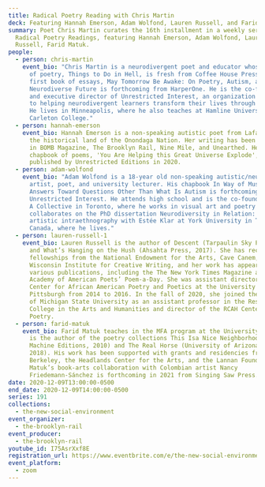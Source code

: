 ```yaml
---
title: Radical Poetry Reading with Chris Martin
deck: Featuring Hannah Emerson, Adam Wolfond, Lauren Russell, and Farid Matuk.
summary: Poet Chris Martin curates the 16th installment in a weekly series of
  Radical Poetry Readings, featuring Hannah Emerson, Adam Wolfond, Lauren
  Russell, Farid Matuk.
people:
  - person: chris-martin
    event_bio: "Chris Martin is a neurodivergent poet and educator whose fourth book
      of poetry, Things to Do in Hell, is fresh from Coffee House Press. His
      first book of essays, May Tomorrow Be Awake: On Poetry, Autism, and Our
      Neurodiverse Future is forthcoming from HarperOne. He is the co-founder
      and executive director of Unrestricted Interest, an organization dedicated
      to helping neurodivergent learners transform their lives through writing.
      He lives in Minneapolis, where he also teaches at Hamline University and
      Carleton College."
  - person: hannah-emerson
    event_bio: Hannah Emerson is a non-speaking autistic poet from Lafayette, NY, on
      the historical land of the Onondaga Nation. Her writing has been featured
      in BOMB Magazine, The Brooklyn Rail, Nine Mile, and Unearthed. Her first
      chapbook of poems, 'You Are Helping this Great Universe Explode', was
      published by Unrestricted Editions in 2020.
  - person: adam-wolfond
    event_bio: "Adam Wolfond is a 18-year old non-speaking autistic/neurodiverse
      artist, poet, and university lecturer. His chapbook In Way of Music Water
      Answers Toward Questions Other Than What Is Autism is forthcoming from
      Unrestricted Interest. He attends high school and is the co-founder of The
      A Collective in Toronto, where he works in visual art and poetry and
      collaborates on the PhD dissertation Neurodiversity in Relation: an
      artistic intraethnography with Estée Klar at York University in Toronto,
      Canada, where he lives."
  - person: lauren-russell-1
    event_bio: Lauren Russell is the author of Descent (Tarpaulin Sky Press, 2020)
      and What’s Hanging on the Hush (Ahsahta Press, 2017). She has received
      fellowships from the National Endowment for the Arts, Cave Canem, and the
      Wisconsin Institute for Creative Writing, and her work has appeared in
      various publications, including the The New York Times Magazine and the
      Academy of American Poets’ Poem-a-Day. She was assistant director of the
      Center for African American Poetry and Poetics at the University of
      Pittsburgh from 2014 to 2016. In the fall of 2020, she joined the faculty
      of Michigan State University as an assistant professor in the Residential
      College in the Arts and Humanities and director of the RCAH Center for
      Poetry.
  - person: farid-matuk
    event_bio: Farid Matuk teaches in the MFA program at the University of Arizona
      is the author of the poetry collections This Isa Nice Neighborhood (Letter
      Machine Editions, 2010) and The Real Horse (University of Arizona Press,
      2018). His work has been supported with grants and residencies from UC
      Berkeley, the Headlands Center for the Arts, and the Lannan Foundation.
      Matuk’s book-arts collaboration with Colombian artist Nancy
      Friedemann-Sánchez is forthcoming in 2021 from Singing Saw Press.
date: 2020-12-09T13:00:00-0500
end_date: 2020-12-09T14:00:00-0500
series: 191
collections:
  - the-new-social-environment
event_organizer:
  - the-brooklyn-rail
event_producer:
  - the-brooklyn-rail
youtube_id: I75AsrXxf8E
registration_url: https://www.eventbrite.com/e/the-new-social-environment-191-radical-poetry-with-chris-martin-tickets-131611847579
event_platform:
  - zoom
---
```


